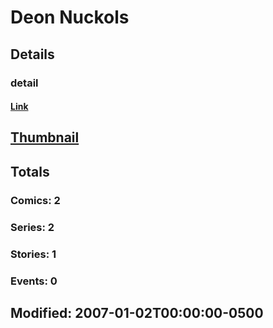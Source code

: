 # Deon  Nuckols 
## Details
### detail
#### [Link](http://marvel.com/comics/creators/6233/deon_nuckols?utm_campaign=apiRef&utm_source=225578a89fc76f3d20fbffda5d17a88d)
## [Thumbnail](http://i.annihil.us/u/prod/marvel/i/mg/b/40/image_not_available.jpg)
## Totals
### Comics: 2
### Series: 2
### Stories: 1
### Events: 0
## Modified: 2007-01-02T00:00:00-0500